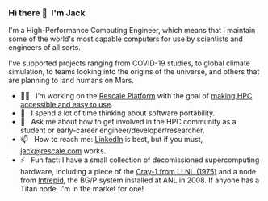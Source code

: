### Hi there 👋 &nbsp;I'm Jack

I'm a High-Performance Computing Engineer, which means that I maintain some of the world's most capable computers for use by scientists and engineers of all sorts. 

I've supported projects ranging from COVID-19 studies, to global climate simulation, to teams looking into the origins of the universe, and others that are planning to land humans on Mars.

- 👨‍💻 &nbsp; I’m working on the [Rescale Platform](https://www.rescale.com/) with the goal of [making HPC accessible and easy to use](https://about.rescale.com/rs/285-WFD-495/images/Rescale_Platform_Data_Sheet.pdf).
- 🌱 &nbsp; I spend a lot of time thinking about software portability.
- 💬 &nbsp; Ask me about how to get involved in the HPC community as a student or early-career engineer/developer/researcher.
- 📫 &nbsp; How to reach me: [LinkedIn](https://www.linkedin.com/in/jackcmorrison/) is best, but if you must, jack@rescale.com works.
- ⚡ &nbsp; Fun fact: I have a small collection of decomissioned supercomputing hardware, including a piece of the [Cray-1 from LLNL (1975)](https://www.computerhistory.org/collections/catalog/102675086) and a node from [Intrepid](https://www.top500.org/system/176322/), the BG/P system installed at ANL in 2008. If anyone has a Titan node, I'm in the market for one!
